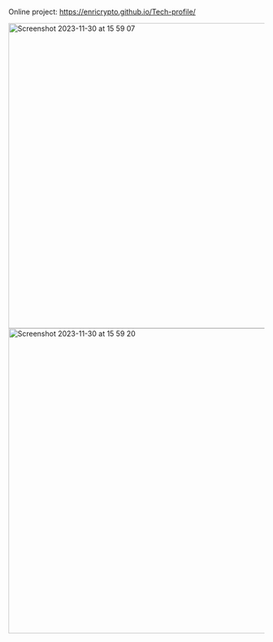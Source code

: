 Online project: https://enricrypto.github.io/Tech-profile/

<img width="600" alt="Screenshot 2023-11-30 at 15 59 07" src="https://github.com/Enricrypto/Tech-profile/assets/105727501/04b55344-fce1-46ef-9f00-ccb6ebe1ea9d">
<img width="600" alt="Screenshot 2023-11-30 at 15 59 20" src="https://github.com/Enricrypto/Tech-profile/assets/105727501/08c94068-9ac2-4083-aeee-ace90dc88669">
